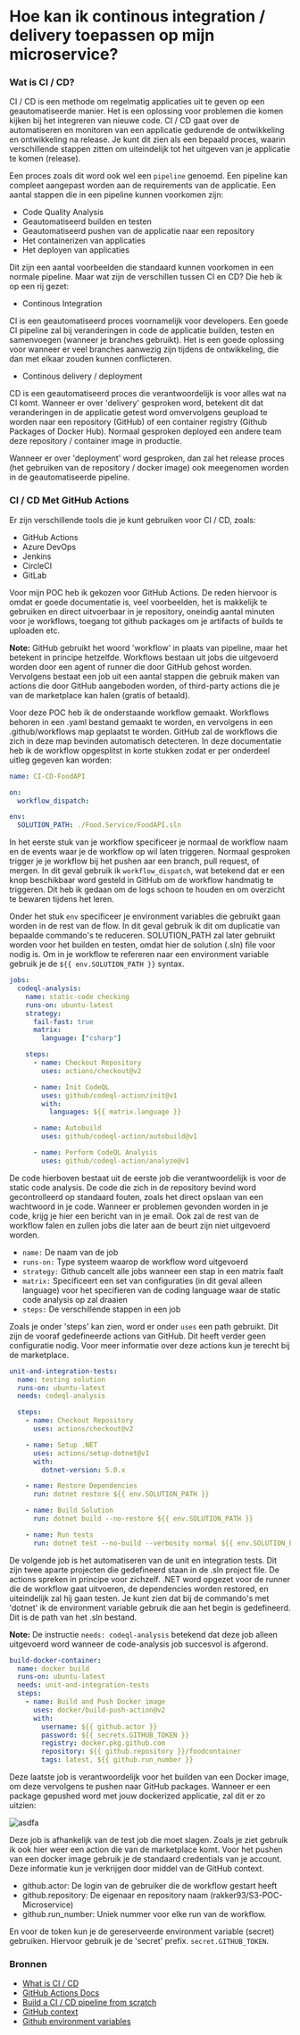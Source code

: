 # Hoe kan ik continous integration / delivery toepassen op mijn microservice?

### Wat is CI / CD?

CI / CD is een methode om regelmatig applicaties uit te geven op een geautomatiseerde manier. Het is een oplossing voor problemen die komen kijken bij het integreren van nieuwe code. CI / CD gaat over de automatiseren en monitoren van een applicatie gedurende de ontwikkeling en ontwikkeling na release. Je kunt dit zien als een bepaald proces, waarin verschillende stappen zitten om uiteindelijk tot het uitgeven van je applicatie te komen (release).

Een proces zoals dit word ook wel een `pipeline` genoemd. Een pipeline kan compleet aangepast worden aan de requirements van de applicatie. Een aantal stappen die in een pipeline kunnen voorkomen zijn:

- Code Quality Analysis
- Geautomatiseerd builden en testen
- Geautomatiseerd pushen van de applicatie naar een repository
- Het containerizen van applicaties
- Het deployen van applicaties

Dit zijn een aantal voorbeelden die standaard kunnen voorkomen in een normale pipeline. Maar wat zijn de verschillen tussen CI en CD? Die heb ik op een rij gezet:

- Continous Integration

CI is een geautomatiseerd proces voornamelijk voor developers. Een goede CI pipeline zal bij veranderingen in code de applicatie builden, testen en samenvoegen (wanneer je branches gebruikt). Het is een goede oplossing voor wanneer er veel branches aanwezig zijn tijdens de ontwikkeling, die dan met elkaar zouden kunnen conflicteren.

- Continous delivery / deployment

CD is een geautomatiseerd proces die verantwoordelijk is voor alles wat na CI komt. Wanneer er over 'delivery' gesproken word, betekent dit dat veranderingen in de applicatie getest word omvervolgens geupload te worden naar een repository (GitHub) of een container registry (Github Packages of Docker Hub). Normaal gesproken deployed een andere team deze repository / container image in productie.

Wanneer er over 'deployment' word gesproken, dan zal het release proces (het gebruiken van de repository / docker image) ook meegenomen worden in de geautomatiseerde pipeline.

### CI / CD Met GitHub Actions

Er zijn verschillende tools die je kunt gebruiken voor CI / CD, zoals:

- GitHub Actions
- Azure DevOps
- Jenkins
- CircleCI
- GitLab

Voor mijn POC heb ik gekozen voor GitHub Actions. De reden hiervoor is omdat er goede documentatie is, veel voorbeelden, het is makkelijk te gebruiken en direct uitvoerbaar in je repository, oneindig aantal minuten voor je workflows, toegang tot github packages om je artifacts of builds te uploaden etc.

**Note:** GitHub gebruikt het woord 'workflow' in plaats van pipeline, maar het betekent in principe hetzelfde. Workflows bestaan uit jobs die uitgevoerd worden door een agent of runner die door GitHub gehost worden. Vervolgens bestaat een job uit een aantal stappen die gebruik maken van actions die door GitHub aangeboden worden, of third-party actions die je van de marketplace kan halen (gratis of betaald).

Voor deze POC heb ik de onderstaande workflow gemaakt. Workflows behoren in een .yaml bestand gemaakt te worden, en vervolgens in een .github/workflows map geplaatst te worden. GitHub zal de workflows die zich in deze map bevinden automatisch detecteren. In deze documentatie heb ik de workflow opgesplitst in korte stukken zodat er per onderdeel uitleg gegeven kan worden:

```yaml
name: CI-CD-FoodAPI

on:
  workflow_dispatch:

env:
  SOLUTION_PATH: ./Food.Service/FoodAPI.sln
```

In het eerste stuk van je workflow specificeer je normaal de workflow naam en de events waar je de workflow op wil laten triggeren. Normaal gesproken trigger je je workflow bij het pushen aar een branch, pull request, of mergen. In dit geval gebruik ik `workflow_dispatch`, wat betekend dat er een knop beschikbaar word gesteld in GitHub om de workflow handmatig te triggeren. Dit heb ik gedaan om de logs schoon te houden en om overzicht te bewaren tijdens het leren.

Onder het stuk `env` specificeer je environment variables die gebruikt gaan worden in de rest van de flow. In dit geval gebruik ik dit om duplicatie van bepaalde commando's te reduceren. SOLUTION_PATH zal later gebruikt worden voor het builden en testen, omdat hier de solution (.sln) file voor nodig is. Om in je workflow te refereren naar een environment variable gebruik je de `${{ env.SOLUTION_PATH }}` syntax.

```yaml
jobs:
  codeql-analysis:
    name: static-code checking
    runs-on: ubuntu-latest
    strategy:
      fail-fast: true
      matrix:
        language: ["csharp"]

    steps:
      - name: Checkout Repository
        uses: actions/checkout@v2

      - name: Init CodeQL
        uses: github/codeql-action/init@v1
        with:
          languages: ${{ matrix.language }}

      - name: Autobuild
        uses: github/codeql-action/autobuild@v1

      - name: Perform CodeQL Analysis
        uses: github/codeql-action/analyze@v1
```

De code hierboven bestaat uit de eerste job die verantwoordelijk is voor de static code analysis. De code die zich in de repository bevind word gecontrolleerd op standaard fouten, zoals het direct opslaan van een wachtwoord in je code. Wanneer er problemen gevonden worden in je code, krijg je hier een bericht van in je email. Ook zal de rest van de workflow falen en zullen jobs die later aan de beurt zijn niet uitgevoerd worden.

- `name:` De naam van de job
- `runs-on:` Type systeem waarop de workflow word uitgevoerd
- `strategy:` Github cancelt alle jobs wanneer een stap in een matrix faalt
- `matrix:` Specificeert een set van configuraties (in dit geval alleen language) voor het specifieren van de coding language waar de static code analysis op zal draaien
- `steps:` De verschillende stappen in een job

Zoals je onder 'steps' kan zien, word er onder `uses` een path gebruikt. Dit zijn de vooraf gedefineerde actions van GitHub. Dit heeft verder geen configuratie nodig. Voor meer informatie over deze actions kun je terecht bij de marketplace.

```yaml
unit-and-integration-tests:
  name: testing solution
  runs-on: ubuntu-latest
  needs: codeql-analysis

  steps:
    - name: Checkout Repository
      uses: actions/checkout@v2

    - name: Setup .NET
      uses: actions/setup-dotnet@v1
      with:
        dotnet-version: 5.0.x

    - name: Restore Dependencies
      run: dotnet restore ${{ env.SOLUTION_PATH }}

    - name: Build Solution
      run: dotnet build --no-restore ${{ env.SOLUTION_PATH }}

    - name: Run tests
      run: dotnet test --no-build --verbosity normal ${{ env.SOLUTION_PATH }}
```

De volgende job is het automatiseren van de unit en integration tests. Dit zijn twee aparte projecten die gedefineerd staan in de .sln project file. De actions spreken in principe voor zichzelf. .NET word opgezet voor de runner die de workflow gaat uitvoeren, de dependencies worden restored, en uiteindelijk zal hij gaan testen. Je kunt zien dat bij de commando's met 'dotnet' ik de environment variable gebruik die aan het begin is gedefineerd. Dit is de path van het .sln bestand.

**Note:** De instructie `needs: codeql-analysis` betekend dat deze job alleen uitgevoerd word wanneer de code-analysis job succesvol is afgerond.

```yaml
build-docker-container:
  name: docker build
  runs-on: ubuntu-latest
  needs: unit-and-integration-tests
  steps:
    - name: Build and Push Docker image
      uses: docker/build-push-action@v2
      with:
        username: ${{ github.actor }}
        password: ${{ secrets.GITHUB_TOKEN }}
        registry: docker.pkg.github.com
        repository: ${{ github.repository }}/foodcontainer
        tags: latest, ${{ github.run_number }}
```

Deze laatste job is verantwoordelijk voor het builden van een Docker image, om deze vervolgens te pushen naar GitHub packages. Wanneer er een package gepushed word met jouw dockerized applicatie, zal dit er zo uitzien:

![asdfa](https://user-images.githubusercontent.com/60918040/114735597-a31fb300-9d45-11eb-8ac3-aac1c0f1abaf.png)

Deze job is afhankelijk van de test job die moet slagen. Zoals je ziet gebruik ik ook hier weer een action die van de marketplace komt. Voor het pushen van een docker image gebruik je de standaard credentials van je account. Deze informatie kun je verkrijgen door middel van de GitHub context.

- github.actor: De login van de gebruiker die de workflow gestart heeft
- github.repository: De eigenaar en repository naam (rakker93/S3-POC-Microservice)
- github.run_number: Uniek nummer voor elke run van de workflow.

En voor de token kun je de gereserveerde environment variable (secret) gebruiken. Hiervoor gebruik je de 'secret' prefix. `secret.GITHUB_TOKEN`.

### Bronnen

- [What is CI / CD](https://www.redhat.com/en/topics/devops/what-is-ci-cd)
- [GitHub Actions Docs](https://docs.github.com/en/actions/learn-github-actions)
- [Build a CI / CD pipeline from scratch](https://www.youtube.com/watch?v=br48WIwhk2o)
- [GitHub context](https://docs.github.com/en/actions/reference/context-and-expression-syntax-for-github-actions#contexts)
- [Github environment variables](https://docs.github.com/en/actions/reference/environment-variables)
